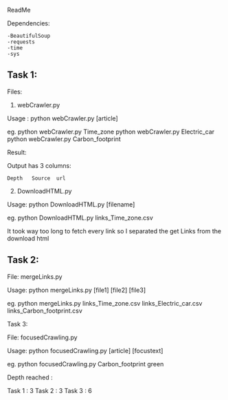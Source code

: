 ReadMe

Dependencies:

	-BeautifulSoup
	-requests
	-time
	-sys


## Task 1:

Files:
1. webCrawler.py

Usage : python webCrawler.py [article]

eg. 	python webCrawler.py Time_zone
	python webCrawler.py Electric_car
        python webCrawler.py Carbon_footprint


Result:

Output has 3 columns:

	Depth	Source	url


2. DownloadHTML.py

Usage: python DownloadHTML.py [filename]

eg.    python DownloadHTML.py links_Time_zone.csv

It took way too long to fetch every link so I separated the get Links from the download html

## Task 2:

File: mergeLinks.py

Usage: python mergeLinks.py [file1] [file2] [file3]

eg. python mergeLinks.py links_Time_zone.csv links_Electric_car.csv links_Carbon_footprint.csv

Task 3:

File: focusedCrawling.py

Usage: python focusedCrawling.py [article] [focustext]

eg.    python focusedCrawling.py Carbon_footprint green

Depth reached :

Task 1 : 3
Task 2 : 3
Task 3 : 6
